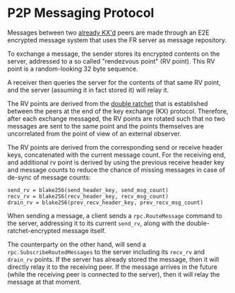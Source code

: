 # P2P Messaging Protocol

Messages between two [already KX'd](p2p_kx.md) peers are made through an E2E
encrypted message system that uses the FR server as message repository.

To exchange a message, the sender stores its encrypted contents on the server,
addressed to a so called "rendezvous point" (RV point). This RV point is a
random-looking 32 byte sequence.

A receiver then queries the server for the contents of that same RV point, and
the server (assuming it in fact stored it) will relay it.

The RV points are derived from the [double
ratchet](https://signal.org/docs/specifications/doubleratchet/) that is
established between the peers at the end of the key exchange (KX) protocol.
Therefore, after each exchange messaged, the RV points are rotated such that no
two messages are sent to the same point and the points themselves are
uncorrelated from the point of view of an external observer.

The RV points are derived from the corresponding send or receive header keys,
concatenated with the current message count. For the receiving end, and
additional rv point is derived by using the previous receive header key and
message counts to reduce the chance of missing messages in case of de-sync of
message counts:

```
send_rv = blake256(send_header_key, send_msg_count)
recv_rv = blake256(recv_header_key, recv_msg_count)
drain_rv = blake256(prev_recv_header_key, prev_recv_msg_count)
```

When sending a message, a client sends a `rpc.RouteMessage` command to the
server, addressing it to its current `send_rv`, along with the
double-ratchet-encrypted message itself.

The counterparty on the other hand, will send a `rpc.SubscribeRoutedMessages` to
the server including its `recv_rv` and `drain_rv` points. If the server has
already stored the message, then it will directly relay it to the receiving
peer. If the message arrives in the future (while the receiving peer is
connected to the server), then it will relay the message at that moment.
